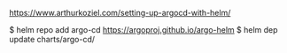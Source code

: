 https://www.arthurkoziel.com/setting-up-argocd-with-helm/

$ helm repo add argo-cd https://argoproj.github.io/argo-helm
$ helm dep update charts/argo-cd/